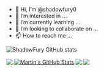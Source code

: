 - 👋 Hi, I’m @shadowfury0
- 👀 I’m interested in ...
- 🌱 I’m currently learning ...
- 💞️ I’m looking to collaborate on ...
- 📫 How to reach me ...


![ShadowFury GitHub stats](https://github-readme-stats.vercel.app/api?username=shadowfury0&show_icons=true&theme=transparent)

<a href="https://github.com/shadowfury0/shadowfury0">
  <img align="center" src="https://github-readme-stats.vercel.app/api/top-langs/?username=shadowfury0&hide=java,html,tex&title_color=ffffff&text_color=c9cacc&icon_color=2bbc8a&bg_color=1d1f21&langs_count=3" />
</a>
<a href="https://github.com/shadowfury0/shadowfury0">
  <img align="center" src="https://github-readme-stats.vercel.app/api?username=shadowfury0&show_icons=true&line_height=27&count_private=true&title_color=ffffff&text_color=c9cacc&icon_color=2bbc8a&bg_color=1d1f21" alt="Martin's GitHub Stats" />
</a>

<a href="https://github.com/shadowfury0/stl_implement">
  <img align="center" src="https://github-readme-stats.vercel.app/api/pin/?username=shadowfury0&repo=python-project-blueprint&title_color=ffffff&text_color=c9cacc&icon_color=2bbc8a&bg_color=1d1f21" />
</a>


<a href="https://github.com/shadowfury0/qt">
  <img align="center" src="https://github-readme-stats.vercel.app/api/pin/?username=shadowfury0&repo=go-project-blueprint&title_color=ffffff&text_color=c9cacc&icon_color=2bbc8a&bg_color=1d1f21" />
</a>    


<!---
shadowfury0/shadowfury0 is a ✨ special ✨ repository because its `README.md` (this file) appears on your GitHub profile.
You can click the Preview link to take a look at your changes.
--->
